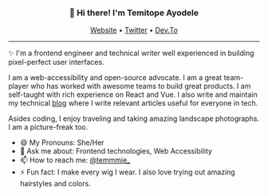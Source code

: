 <h3 align="center">👋 Hi there! I'm Temitope Ayodele</h3>
<p align="center">
  <a href="https://temmie.me/">Website</a> •
  <a href="https://twitter.com/temmmie_">Twitter</a> •
  <a href="https://dev.to/temmietope">Dev.To</a>
</p>

---
✨ I'm a frontend engineer and technical writer well experienced in building pixel-perfect user interfaces. 

I am a web-accessibility and open-source advocate. I am a great team-player who has worked with awesome teams to build great products. I am self-taught with rich experience on React and Vue. I also write and maintain my technical [blog](https://temmietope.netlify.app/) where I write relevant articles useful for everyone in tech.

Asides coding, I enjoy traveling and taking amazing landscape photographs. I am a picture-freak too.


- 😄 My Pronouns: She/Her   
- 💬 Ask me about: Frontend technologies, Web Accessibility
- 📫 How to reach me: [@temmmie_](https://twitter.com/temmmie_)
- ⚡ Fun fact: I make every wig I wear. I also love trying out amazing hairstyles and colors.

<!--[![Top Langs](https://github-readme-stats.vercel.app/api/top-langs/?username=temmietope)](https://github.com/temmietope/github-readme-stats)
[![temmietope's github stats](https://github-readme-stats.vercel.app/api?username=temmietope)](https://github.com/temmietope/github-readme-stats)
[![Follow on Twitter](https://img.shields.io/badge/--twitter?label=Twitter&logo=Twitter&style=social)](https://twitter.com/temmmie_) [![Connect on LinkedIn](https://img.shields.io/badge/--linkedin?label=LinkedIn&logo=LinkedIn&style=social)](https://www.linkedin.com/in/jamesgeorge007)-->

<!--
**temmietope/temmietope** is a ✨ _special_ ✨ repository because its `README.md` (this file) appears on your GitHub profile.

Here are some ideas to get you started:

- 🔭 I’m currently working on ...
- 🌱 I’m currently learning ...
- 👯 I’m looking to collaborate on ...
- 🤔 I’m looking for help with ...
- 💬 Ask me about ...
- 📫 How to reach me: ...
- 😄 Pronouns: ...
- ⚡ Fun fact: ...
-->
